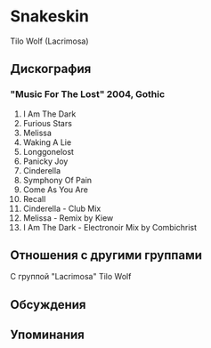 # Snakeskin

Tilo Wolf (Lacrimosa)

## Дискография

### "Music For The Lost" 2004, Gothic

01. I Am The Dark
02. Furious Stars
03. Melissa
04. Waking A Lie
05. Longgonelost
06. Panicky Joy
07. Cinderella
08. Symphony Of Pain
09. Come As You Are
10. Recall
11. Cinderella - Club Mix
12. Melissa - Remix by Kiew
13. I Am The Dark - Electronoir Mix by Combichrist


## Отношения с другими группами

C группой "Lacrimosa" Tilo Wolf

## Обсуждения


## Упоминания

